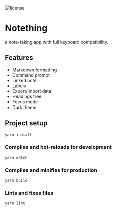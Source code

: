 ![license](https://img.shields.io/github/license/kholid060/notething)

# Notething
a note-taking app with full keyboard compatibility.

## Features
- Markdown formatting
- Command prompt
- Linked note
- Labels
- Export/Import data
- Headings tree
- Focus mode
- Dark theme

## Project setup
```
yarn install
```

### Compiles and hot-reloads for development
```
yarn watch
```

### Compiles and minifies for production
```
yarn build
```

### Lints and fixes files
```
yarn lint
```
